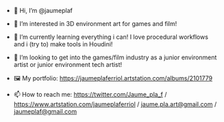 - 👋 Hi, I’m @jaumeplaf
- 👀 I’m interested in 3D environment art for games and film!
- 🌱 I’m currently learning everything i can! I love procedural workflows and i (try to) make tools in Houdini!
- 💞️ I’m looking to get into the games/film industry as a junior environment artist or junior environment tech artist!

- 🖼 My portfolio: https://jaumeplaferriol.artstation.com/albums/2101779
- 📫 How to reach me: https://twitter.com/Jaume_pla_f / https://www.artstation.com/jaumeplaferriol / jaume.pla.art@gmail.com / jaumeplaf@gmail.com

<!---
jaumeplaf/jaumeplaf is a ✨ special ✨ repository because its `README.md` (this file) appears on your GitHub profile.
You can click the Preview link to take a look at your changes.
--->
